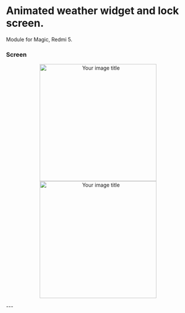 # Animated weather widget and lock screen.
Module for Magic, Redmi 5.

### Screen
<p align="center">
<img src="https://i.imgur.com/V2U7dFU.jpg" alt="Your image title" width="320"/>   <img src="https://i.imgur.com/QQuFUEZ.jpg" alt="Your image title" width="320"/>
</p>
---
